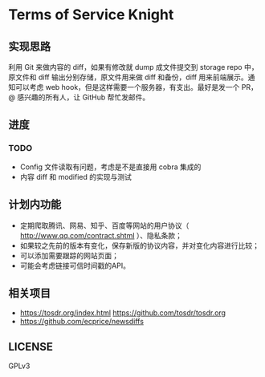 # Terms of Service Knight

## 实现思路

利用 Git 来做内容的 diff，如果有修改就 dump 成文件提交到 storage repo 中，原文件和 diff 输出分别存储，原文件用来做 diff 和备份，diff 用来前端展示。通知可以考虑 web hook，但是这样需要一个服务器，有支出。最好是发一个 PR，@ 感兴趣的所有人，让 GitHub 帮忙发邮件。

## 进度

### TODO

* Config 文件读取有问题，考虑是不是直接用 cobra 集成的
* 内容 diff 和 modified 的实现与测试

## 计划内功能

* 定期爬取腾讯、网易、知乎、百度等网站的用户协议（ http://www.qq.com/contract.shtml ）、隐私条款；
* 如果较之先前的版本有变化，保存新版的协议内容，并对变化内容进行比较；
* 可以添加需要跟踪的网站页面；
* 可能会考虑链接可信时间戳的API。

## 相关项目

* https://tosdr.org/index.html https://github.com/tosdr/tosdr.org
* https://github.com/ecprice/newsdiffs

## LICENSE

GPLv3